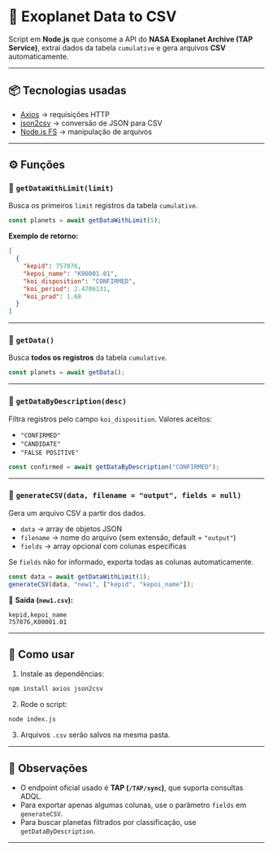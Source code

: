 # 🌌 Exoplanet Data to CSV

Script em **Node.js** que consome a API do **NASA Exoplanet Archive (TAP Service)**, extrai dados da tabela `cumulative` e gera arquivos **CSV** automaticamente.

---

## 📦 Tecnologias usadas

* [Axios](https://www.npmjs.com/package/axios) → requisições HTTP
* [json2csv](https://www.npmjs.com/package/json2csv) → conversão de JSON para CSV
* [Node.js FS](https://nodejs.org/api/fs.html) → manipulação de arquivos

---

## ⚙️ Funções

### 🔹 `getDataWithLimit(limit)`

Busca os primeiros `limit` registros da tabela `cumulative`.

```js
const planets = await getDataWithLimit(5);
```

**Exemplo de retorno:**

```json
[
  {
    "kepid": 757076,
    "kepoi_name": "K00001.01",
    "koi_disposition": "CONFIRMED",
    "koi_period": 2.4706131,
    "koi_prad": 1.68
  }
]
```

---

### 🔹 `getData()`

Busca **todos os registros** da tabela `cumulative`.

```js
const planets = await getData();
```

---

### 🔹 `getDataByDescription(desc)`

Filtra registros pelo campo `koi_disposition`. Valores aceitos:

* `"CONFIRMED"`
* `"CANDIDATE"`
* `"FALSE POSITIVE"`

```js
const confirmed = await getDataByDescription("CONFIRMED");
```

---

### 🔹 `generateCSV(data, filename = "output", fields = null)`

Gera um arquivo CSV a partir dos dados.

* `data` → array de objetos JSON
* `filename` → nome do arquivo (sem extensão, default = `"output"`)
* `fields` → array opcional com colunas específicas

Se `fields` não for informado, exporta todas as colunas automaticamente.

```js
const data = await getDataWithLimit(1);
generateCSV(data, "new1", ["kepid", "kepoi_name"]);
```

📂 **Saída (`new1.csv`):**

```csv
kepid,kepoi_name
757076,K00001.01
```

---

## 🚀 Como usar

1. Instale as dependências:

```bash
npm install axios json2csv
```

2. Rode o script:

```bash
node index.js
```

3. Arquivos `.csv` serão salvos na mesma pasta.

---

## 📌 Observações

* O endpoint oficial usado é **TAP (`/TAP/sync`)**, que suporta consultas ADQL.
* Para exportar apenas algumas colunas, use o parâmetro `fields` em `generateCSV`.
* Para buscar planetas filtrados por classificação, use `getDataByDescription`.

---
